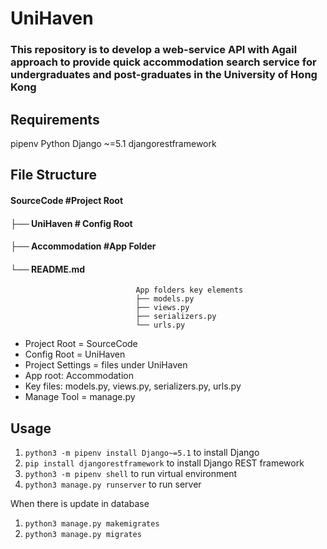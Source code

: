 # UniHaven

### This repository is to develop a web-service API with Agail approach to provide quick accommodation search service for undergraduates and post-graduates in the University of Hong Kong

## Requirements

pipenv
Python
Django ~=5.1
djangorestframework

## File Structure

#### SourceCode #Project Root

#### ├── UniHaven # Config Root

#### ├── Accommodation #App Folder

#### └── README.md

                                App folders key elements
                                ├── models.py
                                ├── views.py
                                ├── serializers.py
                                └── urls.py

- Project Root = SourceCode
- Config Root = UniHaven
- Project Settings = files under UniHaven
- App root: Accommodation
- Key files: models.py, views.py, serializers.py, urls.py
- Manage Tool = manage.py

## Usage

1. `python3 -m pipenv install Django~=5.1` to install Django
2. `pip install djangorestframework` to install Django REST framework
3. `python3 -m pipenv shell` to run virtual environment
4. `python3 manage.py runserver` to run server

When there is update in database

1. `python3 manage.py makemigrates`
2. `python3 manage.py migrates`
